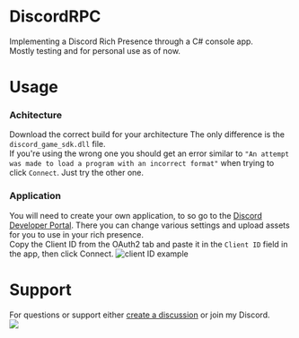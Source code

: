 # DiscordRPC
Implementing a Discord Rich Presence through a C# console app.  
Mostly testing and for personal use as of now.

# Usage
### Achitecture
Download the correct build for your architecture The only difference is the `discord_game_sdk.dll` file.    
If you're using the wrong one you should get an error similar to `"An attempt was made to load a program with an incorrect format"` when trying to click `Connect`. Just try the other one.  
### Application
You will need to create your own application, to so go to the [Discord Developer Portal](https://discord.com/developers/applications). There you can change various settings and upload assets for you to use in your rich presence.  
Copy the Client ID from the OAuth2 tab and paste it in the `Client ID` field in the app, then click Connect.
![client ID example](https://i.imgur.com/1KrHJqW.png)  

# Support
For questions or support either [create a discussion](https://github.com/Glazelf/DiscordRPC/discussions) or join my Discord.  
[<img src="https://canary.discordapp.com/api/guilds/549214833858576395/widget.png?style=banner2">](https://discord.gg/2gkybyu)
